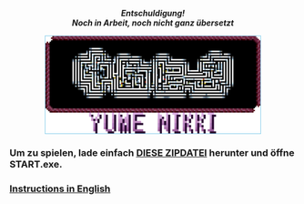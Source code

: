 <p align="center">
  <h><i><b>Entschuldigung! <br> Noch in Arbeit, noch nicht ganz übersetzt</b></i></h>
</p>

<p align="center">
  <img style="display:block; margin:auto; width:75%; border:1px solid skyblue;" src="https://raw.githubusercontent.com/tiesinto/yumenikki/refs/heads/main/yume.png" alt="Yume Nikki">
</p>

### Um zu spielen, lade einfach <b><ins>[DIESE ZIPDATEI](https://github.com/tiesinto/yumenikki/releases/download/custom_made/yumenikki_for_dummies.zip)</ins></b> herunter und öffne START.exe.
### [Instructions in English](../README.md)
